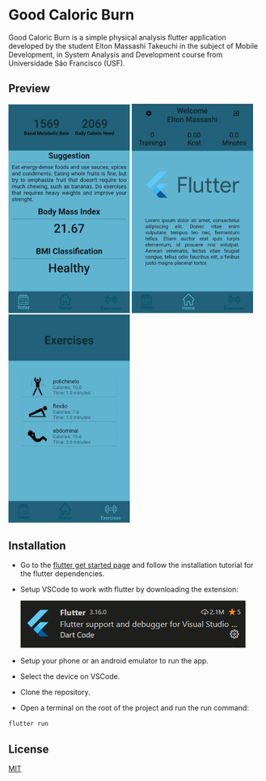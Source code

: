 # Good Caloric Burn

Good Caloric Burn is a simple physical analysis flutter application developed by the student Elton Massashi Takeuchi in the subject of Mobile Development, in System Analysis and Development course from Universidade São Francisco (USF).

## Preview

<img src="./assets/images/data_screen.jpeg" width="240"> <img src="./assets/images/home_screen.jpeg" width="240"> <img src="./assets/images/exercise_screen.jpeg" width="240">

## Installation

- Go to the [flutter get started page](https://flutter.dev/docs/get-started/install) and follow the installation tutorial for the flutter dependencies.
- Setup VSCode to work with flutter by downloading the extension: 

    ![image1](./assets/images/extension.png)
- Setup your phone or an android emulator to run the app.
- Select the device on VSCode.
- Clone the repository.
- Open a terminal on the root of the project and run the run command:

```bash
flutter run
```

## License
[MIT](./LICENSE.txt)
